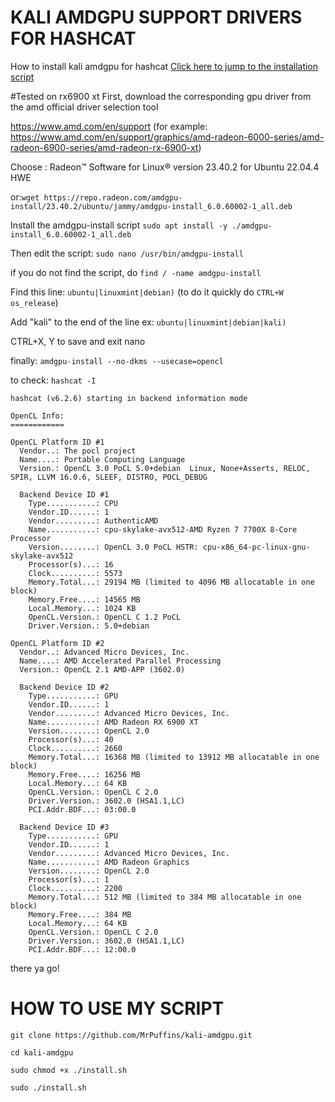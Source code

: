 # KALI AMDGPU SUPPORT DRIVERS FOR HASHCAT
How to install kali amdgpu for hashcat
[Click here to jump to the installation script](#installation)

#Tested on rx6900 xt
First, download the corresponding gpu driver from the amd official driver selection tool

https://www.amd.com/en/support
(for example: https://www.amd.com/en/support/graphics/amd-radeon-6000-series/amd-radeon-6900-series/amd-radeon-rx-6900-xt)

Choose : Radeon™ Software for Linux® version 23.40.2 for Ubuntu 22.04.4 HWE

or:```wget https://repo.radeon.com/amdgpu-install/23.40.2/ubuntu/jammy/amdgpu-install_6.0.60002-1_all.deb```

Install the amdgpu-install script
```sudo apt install -y ./amdgpu-install_6.0.60002-1_all.deb```

Then edit the script:
```sudo nano /usr/bin/amdgpu-install```

if you do not find the script, do ```find / -name amdgpu-install```

Find this line: 
```ubuntu|linuxmint|debian)```
(to do it quickly do ```CTRL+W os_release```)

Add "kali" to the end of the line
ex: ```ubuntu|linuxmint|debian|kali)```

CTRL+X, Y to save and exit nano

finally:
```amdgpu-install --no-dkms --usecase=opencl```

to check: ```hashcat -I```
```hashcat -I                                
hashcat (v6.2.6) starting in backend information mode

OpenCL Info:
============

OpenCL Platform ID #1
  Vendor..: The pocl project
  Name....: Portable Computing Language
  Version.: OpenCL 3.0 PoCL 5.0+debian  Linux, None+Asserts, RELOC, SPIR, LLVM 16.0.6, SLEEF, DISTRO, POCL_DEBUG

  Backend Device ID #1
    Type...........: CPU
    Vendor.ID......: 1
    Vendor.........: AuthenticAMD
    Name...........: cpu-skylake-avx512-AMD Ryzen 7 7700X 8-Core Processor
    Version........: OpenCL 3.0 PoCL HSTR: cpu-x86_64-pc-linux-gnu-skylake-avx512
    Processor(s)...: 16
    Clock..........: 5573
    Memory.Total...: 29194 MB (limited to 4096 MB allocatable in one block)
    Memory.Free....: 14565 MB
    Local.Memory...: 1024 KB
    OpenCL.Version.: OpenCL C 1.2 PoCL
    Driver.Version.: 5.0+debian

OpenCL Platform ID #2
  Vendor..: Advanced Micro Devices, Inc.
  Name....: AMD Accelerated Parallel Processing
  Version.: OpenCL 2.1 AMD-APP (3602.0)

  Backend Device ID #2
    Type...........: GPU
    Vendor.ID......: 1
    Vendor.........: Advanced Micro Devices, Inc.
    Name...........: AMD Radeon RX 6900 XT
    Version........: OpenCL 2.0 
    Processor(s)...: 40
    Clock..........: 2660
    Memory.Total...: 16368 MB (limited to 13912 MB allocatable in one block)
    Memory.Free....: 16256 MB
    Local.Memory...: 64 KB
    OpenCL.Version.: OpenCL C 2.0 
    Driver.Version.: 3602.0 (HSA1.1,LC)
    PCI.Addr.BDF...: 03:00.0

  Backend Device ID #3
    Type...........: GPU
    Vendor.ID......: 1
    Vendor.........: Advanced Micro Devices, Inc.
    Name...........: AMD Radeon Graphics
    Version........: OpenCL 2.0 
    Processor(s)...: 1
    Clock..........: 2200
    Memory.Total...: 512 MB (limited to 384 MB allocatable in one block)
    Memory.Free....: 384 MB
    Local.Memory...: 64 KB
    OpenCL.Version.: OpenCL C 2.0 
    Driver.Version.: 3602.0 (HSA1.1,LC)
    PCI.Addr.BDF...: 12:00.0
```
there ya go! 

<a id="installation"></a>
# HOW TO USE MY SCRIPT

```git clone https://github.com/MrPuffins/kali-amdgpu.git```

```cd kali-amdgpu```

```sudo chmod +x ./install.sh```

```sudo ./install.sh```
